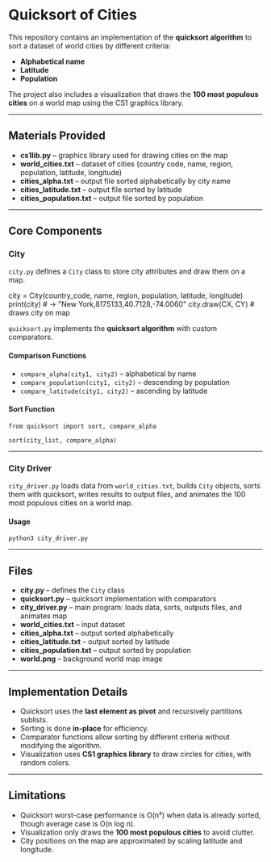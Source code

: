 # Quicksort of Cities

This repository contains an implementation of the **quicksort algorithm** to sort a dataset of world cities by different criteria:  
- **Alphabetical name**  
- **Latitude**  
- **Population**  

The project also includes a visualization that draws the **100 most populous cities** on a world map using the CS1 graphics library.

---

## Materials Provided

- **cs1lib.py** – graphics library used for drawing cities on the map  
- **world_cities.txt** – dataset of cities (country code, name, region, population, latitude, longitude)  
- **cities_alpha.txt** – output file sorted alphabetically by city name  
- **cities_latitude.txt** – output file sorted by latitude  
- **cities_population.txt** – output file sorted by population  

---

## Core Components

### City

`city.py` defines a `City` class to store city attributes and draw them on a map.  

city = City(country_code, name, region, population, latitude, longitude)
print(city)   # -> "New York,8175133,40.7128,-74.0060"
city.draw(CX, CY)  # draws city on map

`quicksort.py` implements the **quicksort algorithm** with custom comparators.

#### Comparison Functions

* `compare_alpha(city1, city2)` – alphabetical by name  
* `compare_population(city1, city2)` – descending by population  
* `compare_latitude(city1, city2)` – ascending by latitude

#### Sort Function

`from quicksort import sort, compare_alpha`

`sort(city_list, compare_alpha)`

---

### City Driver

`city_driver.py` loads data from `world_cities.txt`, builds `City` objects, sorts them with quicksort, writes results to output files, and animates the 100 most populous cities on a world map.

#### Usage

`python3 city_driver.py`

---

## Files

* **city.py** – defines the `City` class  
* **quicksort.py** – quicksort implementation with comparators  
* **city\_driver.py** – main program: loads data, sorts, outputs files, and animates map  
* **world\_cities.txt** – input dataset  
* **cities\_alpha.txt** – output sorted alphabetically  
* **cities\_latitude.txt** – output sorted by latitude  
* **cities\_population.txt** – output sorted by population  
* **world.png** – background world map image

---

## Implementation Details

* Quicksort uses the **last element as pivot** and recursively partitions sublists.  
* Sorting is done **in-place** for efficiency.  
* Comparator functions allow sorting by different criteria without modifying the algorithm.  
* Visualization uses **CS1 graphics library** to draw circles for cities, with random colors.

---

## Limitations

* Quicksort worst-case performance is O(n²) when data is already sorted, though average case is O(n log n).  
* Visualization only draws the **100 most populous cities** to avoid clutter.  
* City positions on the map are approximated by scaling latitude and longitude.
